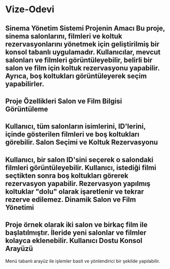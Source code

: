 # Vize-Odevi
Sinema Yönetim Sistemi
Projenin Amacı
Bu proje, sinema salonlarını, filmleri ve koltuk rezervasyonlarını yönetmek için geliştirilmiş bir konsol tabanlı uygulamadır. Kullanıcılar, mevcut salonları ve filmleri görüntüleyebilir, belirli bir salon ve film için koltuk rezervasyonu yapabilir. Ayrıca, boş koltukları görüntüleyerek seçim yapabilirler.
---
Proje Özellikleri
Salon ve Film Bilgisi Görüntüleme
---
Kullanıcı, tüm salonların isimlerini, ID'lerini, içinde gösterilen filmleri ve boş koltukları görebilir.
Salon Seçimi ve Koltuk Rezervasyonu
---
Kullanıcı, bir salon ID'sini seçerek o salondaki filmleri görüntüleyebilir.
Kullanıcı, istediği filmi seçtikten sonra boş koltukları görerek rezervasyon yapabilir.
Rezervasyon yapılmış koltuklar "dolu" olarak işaretlenir ve tekrar rezerve edilemez.
Dinamik Salon ve Film Yönetimi
---
Proje örnek olarak iki salon ve birkaç film ile başlatılmıştır.
İleride yeni salonlar ve filmler kolayca eklenebilir.
Kullanıcı Dostu Konsol Arayüzü
---
Menü tabanlı arayüz ile işlemler basit ve yönlendirici bir şekilde yapılabilir.
